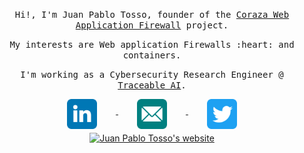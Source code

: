 <p align="center">
  <samp>
    Hi!, I'm Juan Pablo Tosso, founder of the <a href="https://github.com/jptosso/coraza-waf">Coraza Web Application Firewall</a> project.
  </samp>
</p>

<p align="center">
  <samp>
    My interests are Web application Firewalls :heart: and containers.
  </samp>
</p>

<p align="center">
  <samp>
    I'm working as a Cybersecurity Research Engineer @ <a href="https://www.traceable.ai/">Traceable AI</a>.
  </samp>
</p>

<div align="center">
  <a href="https://www.linkedin.com/in/jptosso/">
    <img align="middle" alt="Juan Pablo Tosso Linkedin" width="48px" src="https://raw.githubusercontent.com/edent/SuperTinyIcons/099dc12b59179d07d534069bc8551718f786d91a/images/svg/linkedin.svg" hspace="30" />
  </a>
  <a href="mailto:jptosso@gmail.com">
    <img align="middle" alt="Juan Pablo Tosso email" width="48px" src="https://raw.githubusercontent.com/edent/SuperTinyIcons/099dc12b59179d07d534069bc8551718f786d91a/images/svg/email.svg" hspace="30" />
  </a>

  <a href="https://www.twitter.com/jptosso">
    <img align="middle" alt="Juan Pablo Tosso twitter" width="48px" src="https://raw.githubusercontent.com/edent/SuperTinyIcons/099dc12b59179d07d534069bc8551718f786d91a/images/svg/twitter.svg" hspace="30" />
  </a>
  
  <a href="https://www.tosso.io/">
    <img align="middle" alt="Juan Pablo Tosso's website" width="48px" src="https://camo.githubusercontent.com/702655104afd65ad02c658dd178f2400bcea86ef7c4e6545562bceacf7856228/68747470733a2f2f6564656e742e6769746875622e696f2f537570657254696e7949636f6e732f696d616765732f7376672f776f726470726573732e737667" hspace="30" />
  </a>
</div>
